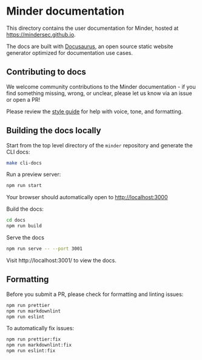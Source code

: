 # Minder documentation

This directory contains the user documentation for Minder, hosted at
<https://mindersec.github.io>.

The docs are built with [Docusaurus](<[https://](https://docusaurus.io/)>), an
open source static website generator optimized for documentation use cases.

## Contributing to docs

We welcome community contributions to the Minder documentation - if you find
something missing, wrong, or unclear, please let us know via an issue or open a
PR!

Please review the [style guide](./STYLE-GUIDE.md) for help with voice, tone, and
formatting.

## Building the docs locally

Start from the top level directory of the `minder` repository and generate the
CLI docs:

```bash
make cli-docs
```

Run a preview server:

```bash
npm run start
```

Your browser should automatically open to <http://localhost:3000>

Build the docs:

```bash
cd docs
npm run build
```

Serve the docs

```bash
npm run serve -- --port 3001
```

Visit http://localhost:3001/ to view the docs.

## Formatting

Before you submit a PR, please check for formatting and linting issues:

```bash
npm run prettier
npm run markdownlint
npm run eslint
```

To automatically fix issues:

```bash
npm run prettier:fix
npm run markdownlint:fix
npm run eslint:fix
```

